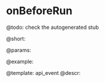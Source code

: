 onBeforeRun
=============

@todo:
	check the autogenerated stub

@short:
	

@params:

@example:


@template:	api_event
@descr:

